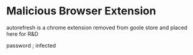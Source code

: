 # Malicious Browser Extension
autorefresh is a chrome extension removed from goole store and placed here for R&D 

password ; infected 
